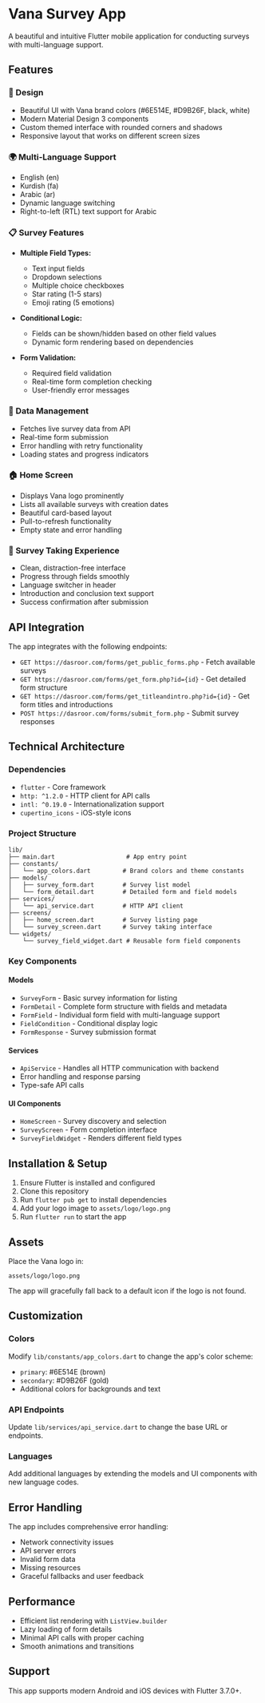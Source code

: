 # Vana Survey App

A beautiful and intuitive Flutter mobile application for conducting surveys with multi-language support.

## Features

### 🎨 Design
- Beautiful UI with Vana brand colors (#6E514E, #D9B26F, black, white)
- Modern Material Design 3 components
- Custom themed interface with rounded corners and shadows
- Responsive layout that works on different screen sizes

### 🌍 Multi-Language Support
- English (en)
- Kurdish (fa) 
- Arabic (ar)
- Dynamic language switching
- Right-to-left (RTL) text support for Arabic

### 📋 Survey Features
- **Multiple Field Types:**
  - Text input fields
  - Dropdown selections
  - Multiple choice checkboxes
  - Star rating (1-5 stars)
  - Emoji rating (5 emotions)
  
- **Conditional Logic:**
  - Fields can be shown/hidden based on other field values
  - Dynamic form rendering based on dependencies

- **Form Validation:**
  - Required field validation
  - Real-time form completion checking
  - User-friendly error messages

### 🔄 Data Management
- Fetches live survey data from API
- Real-time form submission
- Error handling with retry functionality
- Loading states and progress indicators

### 🏠 Home Screen
- Displays Vana logo prominently
- Lists all available surveys with creation dates
- Beautiful card-based layout
- Pull-to-refresh functionality
- Empty state and error handling

### 📱 Survey Taking Experience
- Clean, distraction-free interface
- Progress through fields smoothly
- Language switcher in header
- Introduction and conclusion text support
- Success confirmation after submission

## API Integration

The app integrates with the following endpoints:

- `GET https://dasroor.com/forms/get_public_forms.php` - Fetch available surveys
- `GET https://dasroor.com/forms/get_form.php?id={id}` - Get detailed form structure
- `GET https://dasroor.com/forms/get_titleandintro.php?id={id}` - Get form titles and introductions
- `POST https://dasroor.com/forms/submit_form.php` - Submit survey responses

## Technical Architecture

### Dependencies
- `flutter` - Core framework
- `http: ^1.2.0` - HTTP client for API calls  
- `intl: ^0.19.0` - Internationalization support
- `cupertino_icons` - iOS-style icons

### Project Structure
```
lib/
├── main.dart                    # App entry point
├── constants/
│   └── app_colors.dart         # Brand colors and theme constants
├── models/
│   ├── survey_form.dart        # Survey list model
│   └── form_detail.dart        # Detailed form and field models
├── services/
│   └── api_service.dart        # HTTP API client
├── screens/
│   ├── home_screen.dart        # Survey listing page
│   └── survey_screen.dart      # Survey taking interface
└── widgets/
    └── survey_field_widget.dart # Reusable form field components
```

### Key Components

#### Models
- `SurveyForm` - Basic survey information for listing
- `FormDetail` - Complete form structure with fields and metadata
- `FormField` - Individual form field with multi-language support
- `FieldCondition` - Conditional display logic
- `FormResponse` - Survey submission format

#### Services
- `ApiService` - Handles all HTTP communication with backend
- Error handling and response parsing
- Type-safe API calls

#### UI Components
- `HomeScreen` - Survey discovery and selection
- `SurveyScreen` - Form completion interface  
- `SurveyFieldWidget` - Renders different field types

## Installation & Setup

1. Ensure Flutter is installed and configured
2. Clone this repository
3. Run `flutter pub get` to install dependencies
4. Add your logo image to `assets/logo/logo.png`
5. Run `flutter run` to start the app

## Assets

Place the Vana logo in:
```
assets/logo/logo.png
```

The app will gracefully fall back to a default icon if the logo is not found.

## Customization

### Colors
Modify `lib/constants/app_colors.dart` to change the app's color scheme:
- `primary`: #6E514E (brown)
- `secondary`: #D9B26F (gold)
- Additional colors for backgrounds and text

### API Endpoints  
Update `lib/services/api_service.dart` to change the base URL or endpoints.

### Languages
Add additional languages by extending the models and UI components with new language codes.

## Error Handling

The app includes comprehensive error handling:
- Network connectivity issues
- API server errors  
- Invalid form data
- Missing resources
- Graceful fallbacks and user feedback

## Performance

- Efficient list rendering with `ListView.builder`
- Lazy loading of form details
- Minimal API calls with proper caching
- Smooth animations and transitions

## Support

This app supports modern Android and iOS devices with Flutter 3.7.0+.